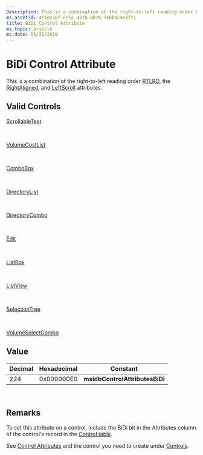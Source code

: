 ```yaml
---
Description: This is a combination of the right-to-left reading order RTLRO, the RightAligned, and LeftScroll attributes.
ms.assetid: 4eaec16f-ee1c-437b-8b76-7ebbdc4e2f71
title: BiDi Control Attribute
ms.topic: article
ms.date: 05/31/2018
---
```


# BiDi Control Attribute

This is a combination of the right-to-left reading order [RTLRO](rtlro-control-attribute.md), the [RightAligned](rightaligned-control-attribute.md), and [LeftScroll](leftscroll-control-attribute.md) attributes.

## Valid Controls

[ScrollableText](scrollabletext-control.md)

 

[VolumeCostList](volumecostlist-control.md)

 

[ComboBox](combobox-control.md)

 

[DirectoryList](directorylist-control.md)

 

[DirectoryCombo](directorycombo-control.md)

 

[Edit](edit-control.md)

 

[ListBox](listbox-control.md)

 

[ListView](listview-control.md)

 

[SelectionTree](selectiontree-control.md)

 

[VolumeSelectCombo](volumeselectcombo-control.md)

## Value



| Decimal | Hexadecimal | Constant                       |
|---------|-------------|--------------------------------|
| 224     | 0x000000E0  | **msidbControlAttributesBiDi** |



 

## Remarks

To set this attribute on a control, include the BiDi bit in the Attributes column of the control's record in the [Control table](control-table.md).

See [Control Attributes](control-attributes.md) and the control you need to create under [Controls](controls.md).

 

 




